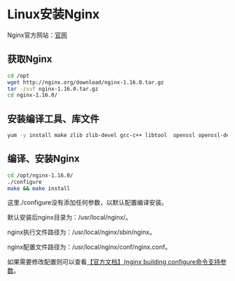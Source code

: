 # Linux安装Nginx

Nginx官方网站：[官网](http://nginx.org/)

## 获取Nginx

```bash
cd /opt
wget http://nginx.org/download/nginx-1.16.0.tar.gz
tar -zxvf nginx-1.16.0.tar.gz
cd nginx-1.16.0/
```

## 安装编译工具、库文件

```bash
yum -y install make zlib zlib-devel gcc-c++ libtool  openssl openssl-devel
```

## 编译、安装Nginx

```bash
cd /opt/nginx-1.16.0/
./configure
make && make install
```

这里./configure没有添加任何参数，以默认配置编译安装。

默认安装后nginx目录为：/usr/local/nginx/。

nginx执行文件路径为：/usr/local/nginx/sbin/nginx。

nginx配置文件路径为：/usr/local/nginx/conf/nginx.conf。

如果需要修改配置则可以查看[【官方文档】(nginx building configure命令支持参数](http://nginx.org/en/docs/configure.html)。
